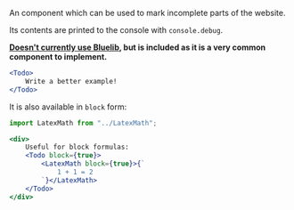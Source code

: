An component which can be used to mark incomplete parts of the website.

Its contents are printed to the console with `console.debug`.

**[Doesn't currently use Bluelib](https://github.com/RYGhub/bluelib/issues/16), but is included as it is a very common component to implement.**

```jsx
<Todo>
    Write a better example!
</Todo>
```

It is also available in `block` form:

```jsx
import LatexMath from "../LatexMath";

<div>
    Useful for block formulas:
    <Todo block={true}>
        <LatexMath block={true}>{`
            1 + 1 = 2
        `}</LatexMath>
    </Todo>
</div>
```
